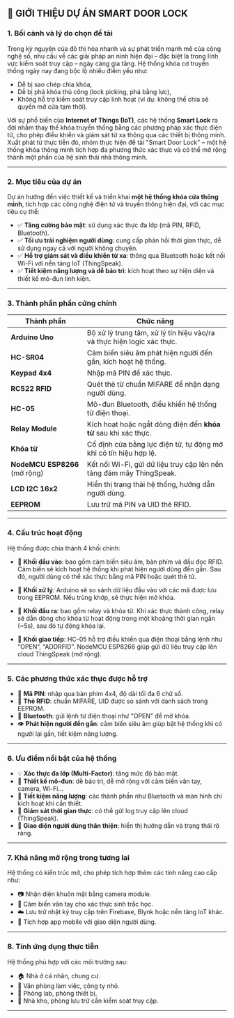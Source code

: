 ## 🔐 GIỚI THIỆU DỰ ÁN SMART DOOR LOCK

### 1. Bối cảnh và lý do chọn đề tài

Trong kỷ nguyên của đô thị hóa nhanh và sự phát triển mạnh mẽ của công nghệ số, nhu cầu về các giải pháp an ninh hiện đại – đặc biệt là trong lĩnh vực kiểm soát truy cập – ngày càng gia tăng. Hệ thống khóa cơ truyền thống ngày nay đang bộc lộ nhiều điểm yếu như:

* Dễ bị sao chép chìa khóa,
* Dễ bị phá khóa thủ công (lock picking, phá bằng lực),
* Không hỗ trợ kiểm soát truy cập linh hoạt (ví dụ: không thể chia sẻ quyền mở cửa tạm thời).

Với sự phổ biến của **Internet of Things (IoT)**, các hệ thống **Smart Lock** ra đời nhằm thay thế khóa truyền thống bằng các phương pháp xác thực điện tử, cho phép điều khiển và giám sát từ xa thông qua các thiết bị thông minh. Xuất phát từ thực tiễn đó, nhóm thực hiện đề tài "Smart Door Lock" – một hệ thống khóa thông minh tích hợp đa phương thức xác thực và có thể mở rộng thành một phần của hệ sinh thái nhà thông minh.

---

### 2. Mục tiêu của dự án

Dự án hướng đến việc thiết kế và triển khai **một hệ thống khóa cửa thông minh**, tích hợp các công nghệ điện tử và truyền thông hiện đại, với các mục tiêu cụ thể:

* ✅ **Tăng cường bảo mật**: sử dụng xác thực đa lớp (mã PIN, RFID, Bluetooth).
* ✅ **Tối ưu trải nghiệm người dùng**: cung cấp phản hồi thời gian thực, dễ sử dụng ngay cả với người không chuyên.
* ✅ **Hỗ trợ giám sát và điều khiển từ xa**: thông qua Bluetooth hoặc kết nối Wi-Fi với nền tảng IoT (ThingSpeak).
* ✅ **Tiết kiệm năng lượng và dễ bảo trì**: kích hoạt theo sự hiện diện và thiết kế mô-đun linh kiện.

---

### 3. Thành phần phần cứng chính

| Thành phần                    | Chức năng                                                              |
| ----------------------------- | ---------------------------------------------------------------------- |
| **Arduino Uno**               | Bộ xử lý trung tâm, xử lý tín hiệu vào/ra và thực hiện logic xác thực. |
| **HC-SR04**                   | Cảm biến siêu âm phát hiện người đến gần, kích hoạt hệ thống.          |
| **Keypad 4x4**                | Nhập mã PIN để xác thực.                                               |
| **RC522 RFID**                | Quét thẻ từ chuẩn MIFARE để nhận dạng người dùng.                      |
| **HC-05**                     | Mô-đun Bluetooth, điều khiển hệ thống từ điện thoại.                   |
| **Relay Module**              | Kích hoạt hoặc ngắt dòng điện đến **khóa từ** sau khi xác thực.        |
| **Khóa từ**                   | Cố định cửa bằng lực điện từ, tự động mở khi có tín hiệu hợp lệ.       |
| **NodeMCU ESP8266** (mở rộng) | Kết nối Wi-Fi, gửi dữ liệu truy cập lên nền tảng đám mây ThingSpeak.   |
| **LCD I2C 16x2**              | Hiển thị trạng thái hệ thống, hướng dẫn người dùng.                    |
| **EEPROM**                    | Lưu trữ mã PIN và UID thẻ RFID.                                        |

---

### 4. Cấu trúc hoạt động

Hệ thống được chia thành 4 khối chính:

* 🔹 **Khối đầu vào**: bao gồm cảm biến siêu âm, bàn phím và đầu đọc RFID. Cảm biến sẽ kích hoạt hệ thống khi phát hiện người dùng đến gần. Sau đó, người dùng có thể xác thực bằng mã PIN hoặc quét thẻ từ.

* 🔹 **Khối xử lý**: Arduino sẽ so sánh dữ liệu đầu vào với các mã được lưu trong EEPROM. Nếu trùng khớp, sẽ thực hiện mở khóa.

* 🔹 **Khối đầu ra**: bao gồm relay và khóa từ. Khi xác thực thành công, relay sẽ dẫn dòng cho khóa từ hoạt động trong một khoảng thời gian ngắn (\~5s), sau đó tự động khóa lại.

* 🔹 **Khối giao tiếp**: HC-05 hỗ trợ điều khiển qua điện thoại bằng lệnh như “OPEN”, “ADDRFID”. NodeMCU ESP8266 giúp gửi dữ liệu truy cập lên cloud ThingSpeak (mở rộng).

---

### 5. Các phương thức xác thực được hỗ trợ

* 🔐 **Mã PIN**: nhập qua bàn phím 4x4, độ dài tối đa 6 chữ số.
* 🔐 **Thẻ RFID**: chuẩn MIFARE, UID được so sánh với danh sách trong EEPROM.
* 📲 **Bluetooth**: gửi lệnh từ điện thoại như "OPEN" để mở khóa.
* 👁 **Phát hiện người đến gần**: cảm biến siêu âm giúp bật hệ thống khi có người lại gần, tiết kiệm năng lượng.

---

### 6. Ưu điểm nổi bật của hệ thống

* 💡 **Xác thực đa lớp (Multi-Factor)**: tăng mức độ bảo mật.
* 🧩 **Thiết kế mô-đun**: dễ bảo trì, dễ mở rộng với cảm biến vân tay, camera, Wi-Fi...
* 🔋 **Tiết kiệm năng lượng**: các thành phần như Bluetooth và màn hình chỉ kích hoạt khi cần thiết.
* 📶 **Giám sát thời gian thực**: có thể gửi log truy cập lên cloud (ThingSpeak).
* 📱 **Giao diện người dùng thân thiện**: hiển thị hướng dẫn và trạng thái rõ ràng.

---

### 7. Khả năng mở rộng trong tương lai

Hệ thống có kiến trúc mở, cho phép tích hợp thêm các tính năng cao cấp như:

* 📷 Nhận diện khuôn mặt bằng camera module.
* 🔑 Cảm biến vân tay cho xác thực sinh trắc học.
* ☁️ Lưu trữ nhật ký truy cập trên Firebase, Blynk hoặc nền tảng IoT khác.
* 📲 Tích hợp app mobile với giao diện người dùng.

---

### 8. Tính ứng dụng thực tiễn

Hệ thống phù hợp với các môi trường sau:

* 🏠 Nhà ở cá nhân, chung cư.
* 🏢 Văn phòng làm việc, công ty nhỏ.
* 🧪 Phòng lab, phòng thiết bị.
* 🚪 Nhà kho, phòng lưu trữ cần kiểm soát truy cập.

---
